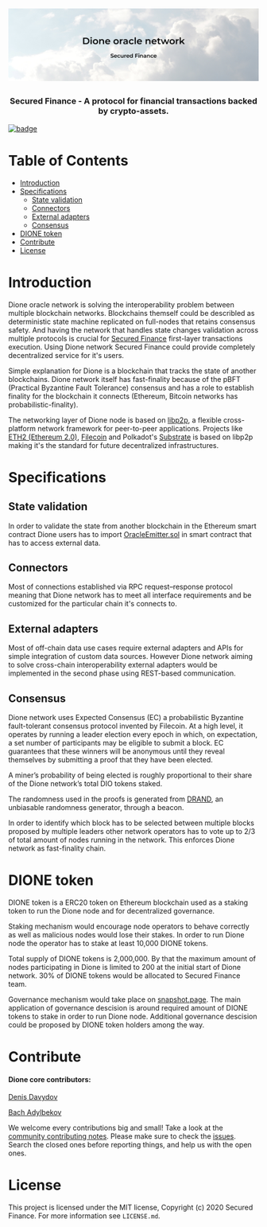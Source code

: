 <h1 align="center">
  <img  src="assets/img/dione.jpg" alt="dione" />
</h1>

<h3 align="center">Secured Finance - A protocol for financial transactions backed by crypto-assets.</h3>

[![badge](https://img.shields.io/badge/submit%20for-HackFS-blue)](https://hack.ethglobal.co/showcase/secured-finance-recTkx6c1RDoLeaQm)

# Table of Contents

- [Introduction](#introduction)
- [Specifications](#specifications)
  - [State validation](#state-validation)
  - [Connectors](#connectors)
  - [External adapters](#external-adapters)
  - [Consensus](#consensus)
- [DIONE token](#dione-token)
- [Contribute](#contribute)
- [License](#license)


# Introduction

Dione oracle network is solving the interoperability problem between multiple blockchain networks. Blockchains themself could be describled as deterministic state machine replicated on full-nodes that retains consensus safety. And having the network that handles state changes validation across multiple protocols is crucial for [Secured Finance](https://github.com/Secured-Finance) first-layer transactions execution. Using Dione network Secured Finance could provide completely decentralized service for it's users.

Simple explanation for Dione is a blockchain that tracks the state of another blockchains. Dione network itself has fast-finality because of the pBFT (Practical Byzantine Fault Tolerance) consensus and has a role to establish finality for the blockchain it connects (Ethereum, Bitcoin networks has probabilistic-finality). 

The networking layer of Dione node is based on [libp2p](https://github.com/libp2p/go-libp2p), a flexible cross-platform network framework for peer-to-peer applications. Projects like [ETH2 (Ethereum 2.0)](https://github.com/ethereum/eth2.0-specs), [Filecoin](https://github.com/filecoin-project) and Polkadot's [Substrate](https://github.com/paritytech/substrate) is based on libp2p making it's the standard for future decentralized infrastructures.

# Specifications
## State validation

In order to validate the state from another blockchain in the Ethereum smart contract Dione users has to import [OracleEmitter.sol](https://github.com/Secured-Finance/p2p-oracle-smart-contracts/blob/master/contracts/OracleEmitter.sol) in smart contract that has to access external data. 

## Connectors

Most of connections established via RPC request–response protocol meaning that Dione network has to meet all interface requirements and be customized for the particular chain it's connects to.

## External adapters

Most of off-chain data use cases require external adapters and APIs for simple integration of custom data sources. However Dione network aiming to solve cross-chain interoperability external adapters would be implemented in the second phase using REST-based communication.

## Consensus

Dione network uses Expected Consensus (EC) a probabilistic Byzantine fault-tolerant consensus protocol invented by Filecoin. At a high level, it operates by running a leader election every epoch in which, on expectation, a set number of participants may be eligible to submit a block. EC guarantees that these winners will be anonymous until they reveal themselves by submitting a proof that they have been elected.

A miner’s probability of being elected is roughly proportional to their share of the Dione network’s total DIO tokens staked.

The randomness used in the proofs is generated from [DRAND](https://drand.love), an unbiasable randomness generator, through a beacon.

In order to identify which block has to be selected between multiple blocks proposed by multiple leaders other network operators has to vote up to 2/3 of total amount of nodes running in the network. This enforces Dione network as fast-finality chain.

# DIONE token
DIONE token is a ERC20 token on Ethereum blockchain used as a staking token to run the Dione node and for decentralized governance. 

Staking mechanism would encourage node operators to behave correctly as well as malicious nodes would lose their stakes. In order to run Dione node the operator has to stake at least 10,000 DIONE tokens. 

Total supply of DIONE tokens is 2,000,000. By that the maximum amount of nodes participating in Dione is limited to 200 at the initial start of Dione network. 30% of DIONE tokens would be allocated to Secured Finance team.

Governance mechanism would take place on [snapshot.page](https://snapshot.page/#/). The main application of governance descision is around required amount of DIONE tokens to stake in order to run Dione node. Additional governance descision could be proposed by DIONE token holders among the way.


# Contribute <a name="contribute"> </a> 

#### Dione core contributors:
[Denis Davydov](https://github.com/ChronosX88)

[Bach Adylbekov](https://github.com/bahadylbekov)

We welcome every contributions big and small! Take a look at the [community contributing notes](). Please make sure to check the [issues](https://github.com/Secured-Finance/p2p-oracle-node/issues). Search the closed ones before reporting things, and help us with the open ones.


# License

This project is licensed under the MIT license, Copyright (c) 2020 Secured Finance. For more information see `LICENSE.md`.

